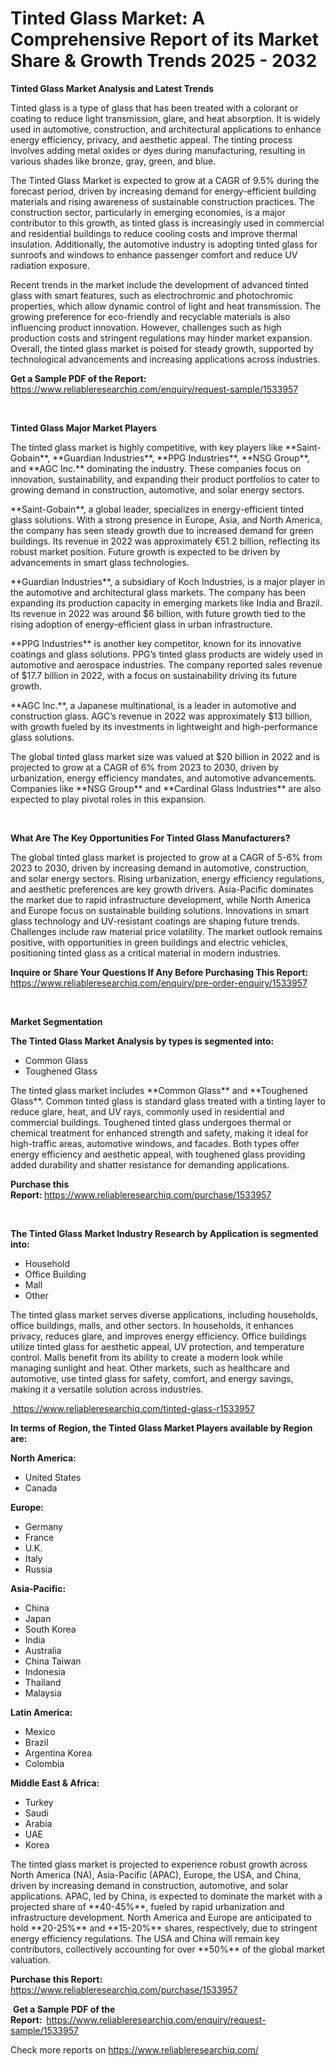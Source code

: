 <p><h1>Tinted Glass Market: A Comprehensive Report of its Market Share & Growth Trends 2025 - 2032</h1></p><p><strong>Tinted Glass Market Analysis and Latest Trends</strong></p>
<p><p>Tinted glass is a type of glass that has been treated with a colorant or coating to reduce light transmission, glare, and heat absorption. It is widely used in automotive, construction, and architectural applications to enhance energy efficiency, privacy, and aesthetic appeal. The tinting process involves adding metal oxides or dyes during manufacturing, resulting in various shades like bronze, gray, green, and blue.</p><p>The Tinted Glass Market is expected to grow at a CAGR of 9.5% during the forecast period, driven by increasing demand for energy-efficient building materials and rising awareness of sustainable construction practices. The construction sector, particularly in emerging economies, is a major contributor to this growth, as tinted glass is increasingly used in commercial and residential buildings to reduce cooling costs and improve thermal insulation. Additionally, the automotive industry is adopting tinted glass for sunroofs and windows to enhance passenger comfort and reduce UV radiation exposure.</p><p>Recent trends in the market include the development of advanced tinted glass with smart features, such as electrochromic and photochromic properties, which allow dynamic control of light and heat transmission. The growing preference for eco-friendly and recyclable materials is also influencing product innovation. However, challenges such as high production costs and stringent regulations may hinder market expansion. Overall, the tinted glass market is poised for steady growth, supported by technological advancements and increasing applications across industries.</p></p>
<p><strong>Get a Sample PDF of the Report:&nbsp;</strong> <a href="https://www.reliableresearchiq.com/enquiry/request-sample/1533957?utm_campaign=2214&utm_medium=2&utm_source=Github&utm_content=ia&utm_term=26012025&utm_id=tinted-glass">https://www.reliableresearchiq.com/enquiry/request-sample/1533957</a></p>
<p>&nbsp;</p>
<p><strong>Tinted Glass Major Market Players</strong></p>
<p><p>The tinted glass market is highly competitive, with key players like **Saint-Gobain**, **Guardian Industries**, **PPG Industries**, **NSG Group**, and **AGC Inc.** dominating the industry. These companies focus on innovation, sustainability, and expanding their product portfolios to cater to growing demand in construction, automotive, and solar energy sectors.</p><p>**Saint-Gobain**, a global leader, specializes in energy-efficient tinted glass solutions. With a strong presence in Europe, Asia, and North America, the company has seen steady growth due to increased demand for green buildings. Its revenue in 2022 was approximately €51.2 billion, reflecting its robust market position. Future growth is expected to be driven by advancements in smart glass technologies.</p><p>**Guardian Industries**, a subsidiary of Koch Industries, is a major player in the automotive and architectural glass markets. The company has been expanding its production capacity in emerging markets like India and Brazil. Its revenue in 2022 was around $6 billion, with future growth tied to the rising adoption of energy-efficient glass in urban infrastructure.</p><p>**PPG Industries** is another key competitor, known for its innovative coatings and glass solutions. PPG’s tinted glass products are widely used in automotive and aerospace industries. The company reported sales revenue of $17.7 billion in 2022, with a focus on sustainability driving its future growth.</p><p>**AGC Inc.**, a Japanese multinational, is a leader in automotive and construction glass. AGC’s revenue in 2022 was approximately $13 billion, with growth fueled by its investments in lightweight and high-performance glass solutions.</p><p>The global tinted glass market size was valued at $20 billion in 2022 and is projected to grow at a CAGR of 6% from 2023 to 2030, driven by urbanization, energy efficiency mandates, and automotive advancements. Companies like **NSG Group** and **Cardinal Glass Industries** are also expected to play pivotal roles in this expansion.</p></p>
<p>&nbsp;</p>
<p><strong>What Are The Key Opportunities For Tinted Glass Manufacturers?</strong></p>
<p><p>The global tinted glass market is projected to grow at a CAGR of 5-6% from 2023 to 2030, driven by increasing demand in automotive, construction, and solar energy sectors. Rising urbanization, energy efficiency regulations, and aesthetic preferences are key growth drivers. Asia-Pacific dominates the market due to rapid infrastructure development, while North America and Europe focus on sustainable building solutions. Innovations in smart glass technology and UV-resistant coatings are shaping future trends. Challenges include raw material price volatility. The market outlook remains positive, with opportunities in green buildings and electric vehicles, positioning tinted glass as a critical material in modern industries.</p></p>
<p><strong>Inquire or Share Your Questions If Any Before Purchasing This Report:</strong> <a href="https://www.reliableresearchiq.com/enquiry/pre-order-enquiry/1533957?utm_campaign=2214&utm_medium=2&utm_source=Github&utm_content=ia&utm_term=26012025&utm_id=tinted-glass">https://www.reliableresearchiq.com/enquiry/pre-order-enquiry/1533957</a></p>
<p>&nbsp;</p>
<p><strong>Market Segmentation</strong></p>
<p><strong>The Tinted Glass Market Analysis by types is segmented into:</strong></p>
<p><ul><li>Common Glass</li><li>Toughened Glass</li></ul></p>
<p><p>The tinted glass market includes **Common Glass** and **Toughened Glass**. Common tinted glass is standard glass treated with a tinting layer to reduce glare, heat, and UV rays, commonly used in residential and commercial buildings. Toughened tinted glass undergoes thermal or chemical treatment for enhanced strength and safety, making it ideal for high-traffic areas, automotive windows, and facades. Both types offer energy efficiency and aesthetic appeal, with toughened glass providing added durability and shatter resistance for demanding applications.</p></p>
<p><strong>Purchase this Report:&nbsp;</strong><a href="https://www.reliableresearchiq.com/purchase/1533957?utm_campaign=2214&utm_medium=2&utm_source=Github&utm_content=ia&utm_term=26012025&utm_id=tinted-glass">https://www.reliableresearchiq.com/purchase/1533957</a></p>
<p>&nbsp;</p>
<p><strong>The Tinted Glass Market Industry Research by Application is segmented into:</strong></p>
<p><ul><li>Household</li><li>Office Building</li><li>Mall</li><li>Other</li></ul></p>
<p><p>The tinted glass market serves diverse applications, including households, office buildings, malls, and other sectors. In households, it enhances privacy, reduces glare, and improves energy efficiency. Office buildings utilize tinted glass for aesthetic appeal, UV protection, and temperature control. Malls benefit from its ability to create a modern look while managing sunlight and heat. Other markets, such as healthcare and automotive, use tinted glass for safety, comfort, and energy savings, making it a versatile solution across industries.</p></p>
<p><a href="https://www.reliableresearchiq.com/tinted-glass-r1533957?utm_campaign=2214&utm_medium=2&utm_source=Github&utm_content=ia&utm_term=26012025&utm_id=tinted-glass">&nbsp;https://www.reliableresearchiq.com/tinted-glass-r1533957</a></p>
<p><strong>In terms of Region, the Tinted Glass Market Players available by Region are:</strong></p>
<p>
    <p> <strong> North America: </strong>
        <ul>
            <li>United States</li>
            <li>Canada</li>
        </ul>
        </p> 
    <p> <strong> Europe: </strong>
        <ul>
            <li>Germany</li>
            <li>France</li>
            <li>U.K.</li>
            <li>Italy</li>
            <li>Russia</li>
        </ul>
        </p> 
    <p> <strong> Asia-Pacific: </strong>
        <ul>
            <li>China</li>
            <li>Japan</li>
            <li>South Korea</li>
            <li>India</li>
            <li>Australia</li>
            <li>China Taiwan</li>
            <li>Indonesia</li>
            <li>Thailand</li>
            <li>Malaysia</li>
        </ul>
        </p> 
    <p> <strong> Latin America: </strong>
        <ul>
            <li>Mexico</li>
            <li>Brazil</li>
            <li>Argentina Korea</li>
            <li>Colombia</li>
        </ul>
        </p> 
    <p> <strong> Middle East & Africa: </strong>
        <ul>
            <li>Turkey</li>
            <li>Saudi</li>
            <li>Arabia</li>
            <li>UAE</li>
            <li>Korea</li>
        </ul>
    </p>
    </p>
<p><p>The tinted glass market is projected to experience robust growth across North America (NA), Asia-Pacific (APAC), Europe, the USA, and China, driven by increasing demand in construction, automotive, and solar applications. APAC, led by China, is expected to dominate the market with a projected share of **40-45%**, fueled by rapid urbanization and infrastructure development. North America and Europe are anticipated to hold **20-25%** and **15-20%** shares, respectively, due to stringent energy efficiency regulations. The USA and China will remain key contributors, collectively accounting for over **50%** of the global market valuation.</p></p>
<p><strong>Purchase this Report: </strong><a href="https://www.reliableresearchiq.com/purchase/1533957?utm_campaign=2214&utm_medium=2&utm_source=Github&utm_content=ia&utm_term=26012025&utm_id=tinted-glass">https://www.reliableresearchiq.com/purchase/1533957</a></p>
<p>&nbsp;<strong>Get a Sample PDF of the Report:&nbsp;&nbsp;</strong><a href="https://www.reliableresearchiq.com/enquiry/request-sample/1533957?utm_campaign=2214&utm_medium=2&utm_source=Github&utm_content=ia&utm_term=26012025&utm_id=tinted-glass">https://www.reliableresearchiq.com/enquiry/request-sample/1533957</a></p>
<p><strong></strong></p>
<p>Check more reports on <a href="https://www.reliableresearchiq.com/?utm_campaign=2214&utm_medium=2&utm_source=Github&utm_content=ia&utm_term=26012025&utm_id=tinted-glass">https://www.reliableresearchiq.com/</a></p>